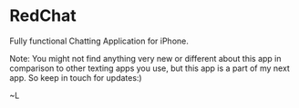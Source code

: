 # RedChat
Fully functional Chatting Application for iPhone. 

Note: You might not find anything very new or different about this app in comparison to other texting apps you use, but this app is a part of my next app. So keep in touch for updates:)

~L

